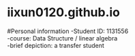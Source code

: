 # iixun0120.github.io  

#Personal information
-Student ID: 1131556  
-course: Data Structure / linear algebra  
-brief depiction: a transfer student  

